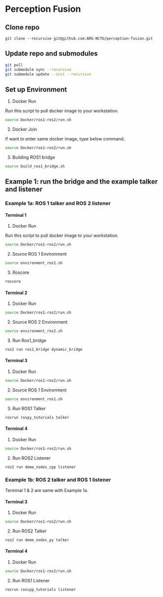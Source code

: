 # Perception Fusion

## Clone repo 

```
git clone --recursive git@github.com:ARG-NCTU/perception-fusion.git
``` 

## Update repo and submodules

```bash
git pull
git submodule sync --recursive
git submodule update --init --recursive
```

## Set up Environment

1. Docker Run

Run this script to pull docker image to your workstation.

```bash
source Docker/ros1-ros2/run.sh
```

2. Docker Join

If want to enter same docker image, type below command.

```bash
source Docker/ros1-ros2/run.sh
```

3. Building ROS1 bridge

```bash
source build_ros1_bridge.sh
```

## Example 1: run the bridge and the example talker and listener

### Example 1a: ROS 1 talker and ROS 2 listener

#### Terminal 1

1. Docker Run

Run this script to pull docker image to your workstation.

```bash
source Docker/ros1-ros2/run.sh
```

2. Source ROS 1 Environment

```bash
source environment_ros1.sh
```

3. Roscore

```bash
roscore
```
#### Terminal 2

1. Docker Run

```bash
source Docker/ros1-ros2/run.sh
```

2. Source ROS 2 Environment

```bash
source environment_ros2.sh
```

3. Run Ros1_bridge

```bash
ros2 run ros1_bridge dynamic_bridge
```

#### Terminal 3

1. Docker Run

```bash
source Docker/ros1-ros2/run.sh
```

2. Source ROS 1 Environment

```bash
source environment_ros1.sh
```

3. Run ROS1 Talker

```bash
rosrun rospy_tutorials talker
```

#### Terminal 4

1. Docker Run

```bash
source Docker/ros1-ros2/run.sh
```

2. Run ROS2 Listener

```bash
ros2 run demo_nodes_cpp listener
```

### Example 1b: ROS 2 talker and ROS 1 listener

Terminal 1 & 2 are same with Example 1a.

#### Terminal 3

1. Docker Run

```bash
source Docker/ros1-ros2/run.sh
```

2. Run ROS2 Talker

```bash
ros2 run demo_nodes_py talker
```

#### Terminal 4

1. Docker Run

```bash
source Docker/ros1-ros2/run.sh
```

2. Run ROS1 Listener

```bash
rosrun roscpp_tutorials listener
```